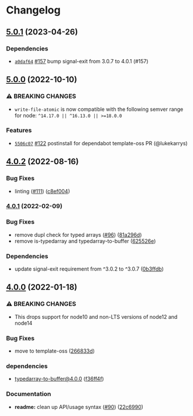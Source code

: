 # Changelog

## [5.0.1](https://github.com/npm/write-file-atomic/compare/v5.0.0...v5.0.1) (2023-04-26)

### Dependencies

* [`a0daf64`](https://github.com/npm/write-file-atomic/commit/a0daf642b441f3026de36f8d10dae24e46b34f01) [#157](https://github.com/npm/write-file-atomic/pull/157) bump signal-exit from 3.0.7 to 4.0.1 (#157)

## [5.0.0](https://github.com/npm/write-file-atomic/compare/v4.0.2...v5.0.0) (2022-10-10)

### ⚠️ BREAKING CHANGES

* `write-file-atomic` is now compatible with the following semver range for node: `^14.17.0 || ^16.13.0 || >=18.0.0`

### Features

* [`5506c07`](https://github.com/npm/write-file-atomic/commit/5506c076c0421ef2e4ddfc4ee5ed2be5adc809e7) [#122](https://github.com/npm/write-file-atomic/pull/122) postinstall for dependabot template-oss PR (@lukekarrys)

## [4.0.2](https://github.com/npm/write-file-atomic/compare/v4.0.1...v4.0.2) (2022-08-16)


### Bug Fixes

* linting ([#111](https://github.com/npm/write-file-atomic/issues/111)) ([c8ef004](https://github.com/npm/write-file-atomic/commit/c8ef00406ff21056adae06a9b8186d37031d8a95))

### [4.0.1](https://www.github.com/npm/write-file-atomic/compare/v4.0.0...v4.0.1) (2022-02-09)


### Bug Fixes

* remove dupl check for typed arrays ([#96](https://www.github.com/npm/write-file-atomic/issues/96)) ([81a296d](https://www.github.com/npm/write-file-atomic/commit/81a296df8cbed750bc8b41d2b0d725a6a16361f7))
* remove is-typedarray and typedarray-to-buffer ([625526e](https://www.github.com/npm/write-file-atomic/commit/625526e1f190d2599a267839e995b768cf3f69b6))


### Dependencies

* update signal-exit requirement from ^3.0.2 to ^3.0.7 ([0b3ffdb](https://www.github.com/npm/write-file-atomic/commit/0b3ffdb4534b254ac5de8acf02e5b4591e2d92b4))

## [4.0.0](https://www.github.com/npm/write-file-atomic/compare/v3.0.3...v4.0.0) (2022-01-18)


### ⚠ BREAKING CHANGES

* This drops support for node10 and non-LTS versions of node12 and node14

### Bug Fixes

* move to template-oss ([266833d](https://www.github.com/npm/write-file-atomic/commit/266833d868b7626227d25dfbfa694798770bc811))


### dependencies

* typedarray-to-buffer@4.0.0 ([f36ff4f](https://www.github.com/npm/write-file-atomic/commit/f36ff4f5bc21178885f53768268fd9d8b0ba0729))


### Documentation

* **readme:** clean up API/usage syntax ([#90](https://www.github.com/npm/write-file-atomic/issues/90)) ([22c6990](https://www.github.com/npm/write-file-atomic/commit/22c6990a4ce08ddb3cd7e18837997c0acd81daac))
